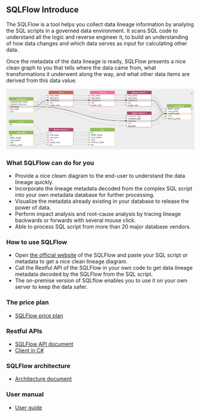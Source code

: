 ## SQLFlow Introduce

The SQLFlow is a tool helps you collect data lineage information by analying the SQL scripts
in a governed data environment. It scans SQL code to understand all the logic and reverse engineer it, 
to build an understanding of how data changes and which data serves as input for calculating other data. 

Once the metadata of the data lineage is ready, SQLFlow presents a nice clean graph to you that tells
where the data came from, what transformations it underwent along the way, 
and what other data items are derived from this data value.

![SQLFlow Introduce](images/sqlflow_introduce1.png)

### What SQLFlow can do for you
- Provide a nice cleam diagram to the end-user to understand the data lineage quickly.
- Incorporate the lineage metadata decoded from the complex SQL script into your own metadata database for further processing.
- Visualize the metadata already existing in your database to release the power of data.
- Perform impact analysis and root-cause analysis by tracing lineage backwards or forwards with several mouse click.
- Able to process SQL script from more than 20 major database vendors.

### How to use SQLFlow
- Open [the official website](https://gudusoft.com/sqlflow/#/) of the SQLFlow and paste your SQL script or metadata to get a nice clean lineage diagram.
- Call the Restful API of the SQLFlow in your own code to get data lineage metadata decoded by the SQLFlow from the SQL script.
- The on-premise version of SQLflow enables you to use it on your own server to keep the data safer.


### The price plan
- [SQLFlow price plan](sqlflow_pricing_plans.md)

### Restful APIs
- [SQLFlow API document](https://github.com/sqlparser/sqlflow_public/blob/master/api/sqlflow_api.md)
- [Client in C#](https://github.com/sqlparser/sqlflow_public/tree/master/api/client/csharp)

### SQLFlow architecture
- [Architecture document](sqlflow_architecture.md)

### User manual
- [User guide](sqlflow_guide.md)
